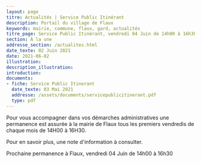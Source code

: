 ```yaml
---
layout: page
titre: Actualités | Service Public Itinérant
description: Portail du village de Flaux
keywords: mairie, commune, flaux, gard, actualités
titre_page: Service Public Itinérant, vendredi 04 Juin de 14h00 à 16h30
section: À la une
addresse_section: /actualites.html
date_texte: 02 Juin 2021
date: 2021-06-02
illustration: 
description_illustration: 
introduction: 
documents:
- fiche: Service Public Itinerant
  date_texte: 03 Mai 2021
  addresse: /assets/documents/servicepublicitinerant.pdf
  type: pdf
---
```


Pour vous accompagner dans vos démarches administratives une permanence est assurée à la mairie de Flaux tous les premiers vendredis de chaque mois 
de 14H00 à 16H30.<br>

Pour en savoir plus, une note d'information à consulter.<br>

Prochaine permanence à Flaux, vendredi 04 Juin de 14h00 à 16h30 


